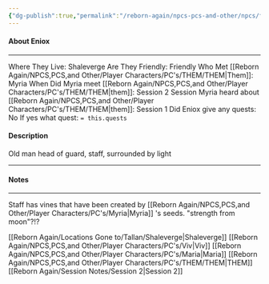 ```yaml
---
{"dg-publish":true,"permalink":"/reborn-again/npcs-pcs-and-other/npcs/friendly/eniox/"}
---
```



#### About Eniox
---
Where They Live: Shaleverge
Are They Friendly: Friendly 
Who Met [[Reborn Again/NPCS,PCS,and Other/Player Characters/PC's/THEM/THEM\|Them]]: Myria
When Did Myria meet [[Reborn Again/NPCS,PCS,and Other/Player Characters/PC's/THEM/THEM\|them]]: Session 2
Session Myria heard about [[Reborn Again/NPCS,PCS,and Other/Player Characters/PC's/THEM/THEM\|them]]: Session 1
Did Eniox give any quests: No
	If yes what quest: `= this.quests`


#### Description
Old man head of guard, staff, surrounded by light

---

#### Notes
---
Staff has vines that have been created by [[Reborn Again/NPCS,PCS,and Other/Player Characters/PC's/Myria\|Myria]] 's seeds.  "strength from moon"?!?

[[Reborn Again/Locations Gone to/Tallan/Shaleverge\|Shaleverge]]
[[Reborn Again/NPCS,PCS,and Other/Player Characters/PC's/Viv\|Viv]]
[[Reborn Again/NPCS,PCS,and Other/Player Characters/PC's/Maria\|Maria]]
[[Reborn Again/NPCS,PCS,and Other/Player Characters/PC's/THEM/THEM\|THEM]]
[[Reborn Again/Session Notes/Session 2\|Session 2]]
